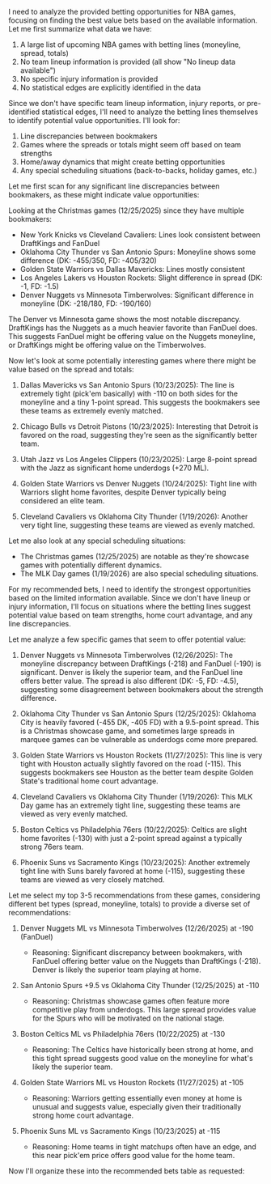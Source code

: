I need to analyze the provided betting opportunities for NBA games, focusing on finding the best value bets based on the available information. Let me first summarize what data we have:

1. A large list of upcoming NBA games with betting lines (moneyline, spread, totals)
2. No team lineup information is provided (all show "No lineup data available")
3. No specific injury information is provided
4. No statistical edges are explicitly identified in the data

Since we don't have specific team lineup information, injury reports, or pre-identified statistical edges, I'll need to analyze the betting lines themselves to identify potential value opportunities. I'll look for:

1. Line discrepancies between bookmakers
2. Games where the spreads or totals might seem off based on team strengths
3. Home/away dynamics that might create betting opportunities
4. Any special scheduling situations (back-to-backs, holiday games, etc.)

Let me first scan for any significant line discrepancies between bookmakers, as these might indicate value opportunities:

Looking at the Christmas games (12/25/2025) since they have multiple bookmakers:

- New York Knicks vs Cleveland Cavaliers: Lines look consistent between DraftKings and FanDuel
- Oklahoma City Thunder vs San Antonio Spurs: Moneyline shows some difference (DK: -455/350, FD: -405/320)
- Golden State Warriors vs Dallas Mavericks: Lines mostly consistent
- Los Angeles Lakers vs Houston Rockets: Slight difference in spread (DK: -1, FD: -1.5)
- Denver Nuggets vs Minnesota Timberwolves: Significant difference in moneyline (DK: -218/180, FD: -190/160)

The Denver vs Minnesota game shows the most notable discrepancy. DraftKings has the Nuggets as a much heavier favorite than FanDuel does. This suggests FanDuel might be offering value on the Nuggets moneyline, or DraftKings might be offering value on the Timberwolves.

Now let's look at some potentially interesting games where there might be value based on the spread and totals:

1. Dallas Mavericks vs San Antonio Spurs (10/23/2025): The line is extremely tight (pick'em basically) with -110 on both sides for the moneyline and a tiny 1-point spread. This suggests the bookmakers see these teams as extremely evenly matched.

2. Chicago Bulls vs Detroit Pistons (10/23/2025): Interesting that Detroit is favored on the road, suggesting they're seen as the significantly better team.

3. Utah Jazz vs Los Angeles Clippers (10/23/2025): Large 8-point spread with the Jazz as significant home underdogs (+270 ML).

4. Golden State Warriors vs Denver Nuggets (10/24/2025): Tight line with Warriors slight home favorites, despite Denver typically being considered an elite team.

5. Cleveland Cavaliers vs Oklahoma City Thunder (1/19/2026): Another very tight line, suggesting these teams are viewed as evenly matched.

Let me also look at any special scheduling situations:

- The Christmas games (12/25/2025) are notable as they're showcase games with potentially different dynamics.
- The MLK Day games (1/19/2026) are also special scheduling situations.

For my recommended bets, I need to identify the strongest opportunities based on the limited information available. Since we don't have lineup or injury information, I'll focus on situations where the betting lines suggest potential value based on team strengths, home court advantage, and any line discrepancies.

Let me analyze a few specific games that seem to offer potential value:

1. Denver Nuggets vs Minnesota Timberwolves (12/26/2025):
   The moneyline discrepancy between DraftKings (-218) and FanDuel (-190) is significant. Denver is likely the superior team, and the FanDuel line offers better value. The spread is also different (DK: -5, FD: -4.5), suggesting some disagreement between bookmakers about the strength difference.

2. Oklahoma City Thunder vs San Antonio Spurs (12/25/2025):
   Oklahoma City is heavily favored (-455 DK, -405 FD) with a 9.5-point spread. This is a Christmas showcase game, and sometimes large spreads in marquee games can be vulnerable as underdogs come more prepared.

3. Golden State Warriors vs Houston Rockets (11/27/2025):
   This line is very tight with Houston actually slightly favored on the road (-115). This suggests bookmakers see Houston as the better team despite Golden State's traditional home court advantage.

4. Cleveland Cavaliers vs Oklahoma City Thunder (1/19/2026):
   This MLK Day game has an extremely tight line, suggesting these teams are viewed as very evenly matched.

5. Boston Celtics vs Philadelphia 76ers (10/22/2025):
   Celtics are slight home favorites (-130) with just a 2-point spread against a typically strong 76ers team.

6. Phoenix Suns vs Sacramento Kings (10/23/2025):
   Another extremely tight line with Suns barely favored at home (-115), suggesting these teams are viewed as very closely matched.

Let me select my top 3-5 recommendations from these games, considering different bet types (spread, moneyline, totals) to provide a diverse set of recommendations:

1. Denver Nuggets ML vs Minnesota Timberwolves (12/26/2025) at -190 (FanDuel)
   - Reasoning: Significant discrepancy between bookmakers, with FanDuel offering better value on the Nuggets than DraftKings (-218). Denver is likely the superior team playing at home.

2. San Antonio Spurs +9.5 vs Oklahoma City Thunder (12/25/2025) at -110
   - Reasoning: Christmas showcase games often feature more competitive play from underdogs. This large spread provides value for the Spurs who will be motivated on the national stage.

3. Boston Celtics ML vs Philadelphia 76ers (10/22/2025) at -130
   - Reasoning: The Celtics have historically been strong at home, and this tight spread suggests good value on the moneyline for what's likely the superior team.

4. Golden State Warriors ML vs Houston Rockets (11/27/2025) at -105
   - Reasoning: Warriors getting essentially even money at home is unusual and suggests value, especially given their traditionally strong home court advantage.

5. Phoenix Suns ML vs Sacramento Kings (10/23/2025) at -115
   - Reasoning: Home teams in tight matchups often have an edge, and this near pick'em price offers good value for the home team.

Now I'll organize these into the recommended bets table as requested: